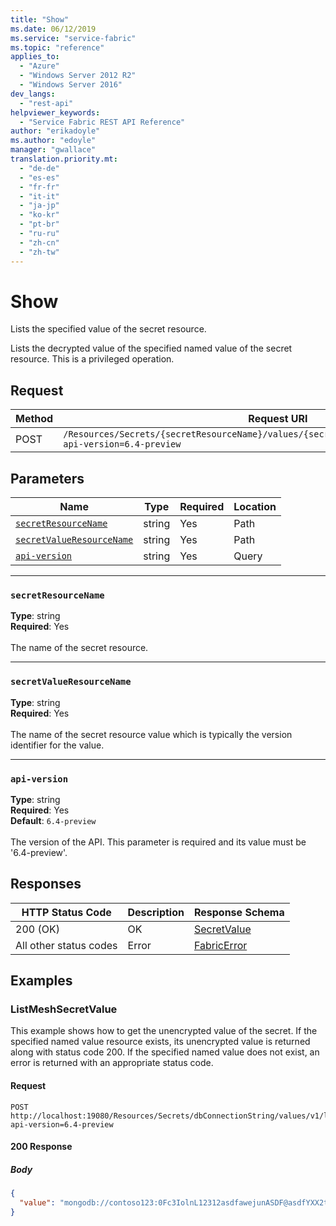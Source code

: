 ```yaml
---
title: "Show"
ms.date: 06/12/2019
ms.service: "service-fabric"
ms.topic: "reference"
applies_to: 
  - "Azure"
  - "Windows Server 2012 R2"
  - "Windows Server 2016"
dev_langs: 
  - "rest-api"
helpviewer_keywords: 
  - "Service Fabric REST API Reference"
author: "erikadoyle"
ms.author: "edoyle"
manager: "gwallace"
translation.priority.mt: 
  - "de-de"
  - "es-es"
  - "fr-fr"
  - "it-it"
  - "ja-jp"
  - "ko-kr"
  - "pt-br"
  - "ru-ru"
  - "zh-cn"
  - "zh-tw"
---
```

# Show
Lists the specified value of the secret resource.

Lists the decrypted value of the specified named value of the secret resource. This is a privileged operation.

## Request
| Method | Request URI |
| ------ | ----------- |
| POST | `/Resources/Secrets/{secretResourceName}/values/{secretValueResourceName}/list_value?api-version=6.4-preview` |


## Parameters
| Name | Type | Required | Location |
| --- | --- | --- | --- |
| [`secretResourceName`](#secretresourcename) | string | Yes | Path |
| [`secretValueResourceName`](#secretvalueresourcename) | string | Yes | Path |
| [`api-version`](#api-version) | string | Yes | Query |

____
### `secretResourceName`
__Type__: string <br/>
__Required__: Yes<br/>
<br/>
The name of the secret resource.

____
### `secretValueResourceName`
__Type__: string <br/>
__Required__: Yes<br/>
<br/>
The name of the secret resource value which is typically the version identifier for the value.

____
### `api-version`
__Type__: string <br/>
__Required__: Yes<br/>
__Default__: `6.4-preview` <br/>
<br/>
The version of the API. This parameter is required and its value must be '6.4-preview'.


## Responses

| HTTP Status Code | Description | Response Schema |
| --- | --- | --- |
| 200 (OK) | OK<br/> | [SecretValue](sfclient-v65-model-secretvalue.md) |
| All other status codes | Error<br/> | [FabricError](sfclient-v65-model-fabricerror.md) |

## Examples

### ListMeshSecretValue

This example shows how to get the unencrypted value of the secret. If the specified named value resource exists, its unencrypted value is returned along with status code 200. If the specified named value does not exist, an error is returned with an appropriate status code.

#### Request
```
POST http://localhost:19080/Resources/Secrets/dbConnectionString/values/v1/list_value?api-version=6.4-preview
```

#### 200 Response
##### Body
```json
{
  "value": "mongodb://contoso123:0Fc3IolnL12312asdfawejunASDF@asdfYXX2t8a97kghVcUzcDv98hawelufhawefafnoQRGwNj2nMPL1Y9qsIr9Srdw==@contoso123.documents.azure.com:10255/mydatabase?ssl=true"
}
```

